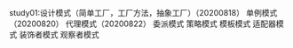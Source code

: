 study01:设计模式（简单工厂，工厂方法，抽象工厂）（20200818）
        单例模式（20200820）
        代理模式（20200822）
        委派模式
        策略模式
        模板模式
        适配器模式
        装饰者模式
        观察者模式
            
